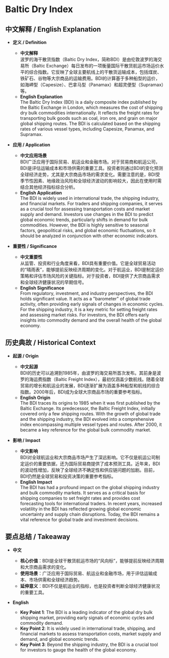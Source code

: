 # Baltic Dry Index

## 中文解释 / English Explanation

* **定义 / Definition**  
  - **中文解释**  
    波罗的海干散货指数（Baltic Dry Index，简称BDI）是由伦敦波罗的海交易所（Baltic Exchange）每日发布的一项衡量国际干散货航运市场运价水平的综合指数。它反映了全球主要航线上的干散货运输成本，包括煤炭、铁矿石、谷物等大宗商品的运输费用。BDI的计算基于多种船型的运价，如海岬型（Capesize）、巴拿马型（Panamax）和超灵便型（Supramax）等。  
  - **English Explanation**  
    The Baltic Dry Index (BDI) is a daily composite index published by the Baltic Exchange in London, which measures the cost of shipping dry bulk commodities internationally. It reflects the freight rates for transporting bulk goods such as coal, iron ore, and grain on major global shipping routes. The BDI is calculated based on the shipping rates of various vessel types, including Capesize, Panamax, and Supramax.

* **应用 / Application**  
  - **中文应用场景**  
    BDI广泛应用于国际贸易、航运业和金融市场。对于贸易商和航运公司，BDI是评估运输成本和市场供需的重要工具。投资者则通过BDI的变化预测全球经济走势，尤其是大宗商品市场的需求变化。需要注意的是，BDI受季节性因素、地缘政治风险和全球经济波动的影响较大，因此在使用时需结合其他经济指标综合分析。  
  - **English Application**  
    The BDI is widely used in international trade, the shipping industry, and financial markets. For traders and shipping companies, it serves as a crucial tool for assessing transportation costs and market supply and demand. Investors use changes in the BDI to predict global economic trends, particularly shifts in demand for bulk commodities. However, the BDI is highly sensitive to seasonal factors, geopolitical risks, and global economic fluctuations, so it should be analyzed in conjunction with other economic indicators.

* **重要性 / Significance**  
  - **中文重要性**  
    从监管、投资和行业角度来看，BDI具有重要价值。它是全球贸易活动的“晴雨表”，能够提前反映经济周期的变化。对于航运业，BDI是制定运价策略和评估市场风险的关键指标。对于投资者，BDI提供了大宗商品需求和全球经济健康状况的早期信号。  
  - **English Significance**  
    From regulatory, investment, and industry perspectives, the BDI holds significant value. It acts as a "barometer" of global trade activity, often providing early signals of changes in economic cycles. For the shipping industry, it is a key metric for setting freight rates and assessing market risks. For investors, the BDI offers early insights into commodity demand and the overall health of the global economy.

## 历史典故 / Historical Context

* **起源 / Origin**  
  - **中文起源**  
    BDI的历史可以追溯到1985年，由波罗的海交易所首次发布。其前身是波罗的海运费指数（Baltic Freight Index），最初仅涵盖少数航线。随着全球贸易的增长和航运业的发展，BDI逐渐扩展为涵盖多种船型和航线的综合指数。2000年后，BDI成为全球大宗商品市场的重要参考指标。  
  - **English Origin**  
    The BDI traces its origins to 1985 when it was first published by the Baltic Exchange. Its predecessor, the Baltic Freight Index, initially covered only a few shipping routes. With the growth of global trade and the shipping industry, the BDI evolved into a comprehensive index encompassing multiple vessel types and routes. After 2000, it became a key reference for the global bulk commodity market.

* **影响 / Impact**  
  - **中文影响**  
    BDI对全球航运业和大宗商品市场产生了深远影响。它不仅是航运公司制定运价的重要依据，还为国际贸易商提供了成本预测工具。近年来，BDI的波动性增加，反映了全球经济不确定性和供应链问题的加剧。目前，BDI仍然是全球贸易和投资决策的重要参考指标。  
  - **English Impact**  
    The BDI has had a profound impact on the global shipping industry and bulk commodity markets. It serves as a critical basis for shipping companies to set freight rates and provides cost forecasting tools for international traders. In recent years, increased volatility in the BDI has reflected growing global economic uncertainty and supply chain disruptions. Today, the BDI remains a vital reference for global trade and investment decisions.

## 要点总结 / Takeaway

* **中文**  
  - **核心价值**：BDI是全球干散货航运市场的“风向标”，能够提前反映经济周期和大宗商品需求的变化。  
  - **使用场景**：广泛应用于国际贸易、航运业和金融市场，用于评估运输成本、市场供需和全球经济趋势。  
  - **延伸意义**：BDI不仅是航运业的指标，也是投资者判断全球经济健康状况的重要工具。  

* **English**  
  - **Key Point 1**: The BDI is a leading indicator of the global dry bulk shipping market, providing early signals of economic cycles and commodity demand.  
  - **Key Point 2**: It is widely used in international trade, shipping, and financial markets to assess transportation costs, market supply and demand, and global economic trends.  
  - **Key Point 3**: Beyond the shipping industry, the BDI is a crucial tool for investors to gauge the health of the global economy.